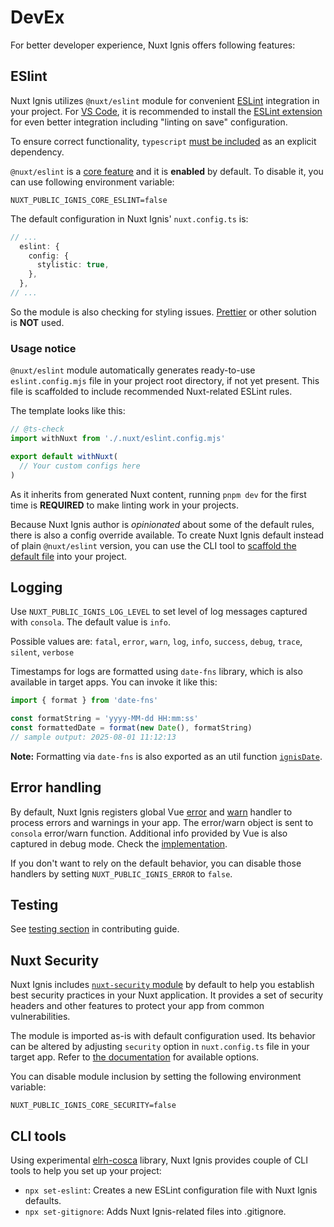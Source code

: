 # DevEx

For better developer experience, Nuxt Ignis offers following features:

## ESlint

<PackagesReference :packages="[{ name: '@nuxt/eslint', version: '1.9.0' }, { name: 'typescript', version: '5.9.2' }]" />

Nuxt Ignis utilizes `@nuxt/eslint` module for convenient [ESLint](https://eslint.org/) integration in your project. For [VS Code](https://code.visualstudio.com/), it is recommended to install the [ESLint extension](https://marketplace.visualstudio.com/items?itemName=dbaeumer.vscode-eslint) for even better integration including "linting on save" configuration.

To ensure correct functionality, `typescript` [must be included](https://eslint.nuxt.com/packages/module#quick-setup) as an explicit dependency.

`@nuxt/eslint` is a [core feature](/2-2-core-features.html) and it is **enabled** by default. To disable it, you can use following environment variable:

```dotenv
NUXT_PUBLIC_IGNIS_CORE_ESLINT=false
```

The default configuration in Nuxt Ignis' `nuxt.config.ts` is:

```ts [nuxt.config.ts]
// ...
  eslint: {
    config: {
      stylistic: true,
    },
  },
// ...
```

So the module is also checking for styling issues. [Prettier](https://prettier.io/) or other solution is **NOT** used.

### Usage notice

`@nuxt/eslint` module automatically generates ready-to-use `eslint.config.mjs` file in your project root directory, if not yet present. This file is scaffolded to include recommended Nuxt-related ESLint rules.

The template looks like this:

```js [eslint.config.mjs]
// @ts-check
import withNuxt from './.nuxt/eslint.config.mjs'

export default withNuxt(
  // Your custom configs here
)
```

As it inherits from generated Nuxt content, running `pnpm dev` for the first time is **REQUIRED** to make linting work in your projects.

Because Nuxt Ignis author is _opinionated_ about some of the default rules, there is also a config override available. To create Nuxt Ignis default instead of plain `@nuxt/eslint` version, you can use the CLI tool to [scaffold the default file](/3-12-features-cli.html#set-eslint) into your project.

## Logging

<PackagesReference :packages="[{ name: 'consola', version: '3.4.2' }, { name: 'date-fns', version: '4.1.0' }]" />

Use `NUXT_PUBLIC_IGNIS_LOG_LEVEL` to set level of log messages captured with `consola`. The default value is `info`.

Possible values are: `fatal`, `error`, `warn`, `log`, `info`, `success`, `debug`, `trace`, `silent`, `verbose`

Timestamps for logs are formatted using `date-fns` library, which is also available in target apps. You can invoke it like this:

```ts [your-code.ts]
import { format } from 'date-fns'

const formatString = 'yyyy-MM-dd HH:mm:ss'
const formattedDate = format(new Date(), formatString)
// sample output: 2025-08-01 11:12:13
```

**Note:** Formatting via `date-fns` is also exported as an util function [`ignisDate`](/3-11-features-built-ins.html#date-formatting).

## Error handling

By default, Nuxt Ignis registers global Vue [error](https://vuejs.org/api/application.html#app-config-errorhandler) and [warn](https://vuejs.org/api/application.html#app-config-warnhandler) handler to process errors and warnings in your app. The error/warn object is sent to `consola` error/warn function. Additional info provided by Vue is also captured in debug mode. Check the [implementation](https://raw.githubusercontent.com/AloisSeckar/nuxt-ignis/refs/heads/main/core/plugins/errorHandler.ts).

If you don't want to rely on the default behavior, you can disable those handlers by setting `NUXT_PUBLIC_IGNIS_ERROR` to `false`.

## Testing

<PackagesReference :packages="[{ name: 'nuxt-spec', version: '0.1.8' }]" />

See [testing section](/5-1-contributing.html#testing) in contributing guide.

## Nuxt Security

<PackagesReference :packages="[{ name: 'nuxt-security', version: '2.4.0' }]" />

Nuxt Ignis includes [`nuxt-security` module](https://nuxt-security.vercel.app/) by default to help you establish best security practices in your Nuxt application. It provides a set of security headers and other features to protect your app from common vulnerabilities.

The module is imported as-is with default configuration used. Its behavior can be altered by adjusting `security` option in `nuxt.config.ts` file in your target app. Refer to [the documentation](https://nuxt-security.vercel.app/getting-started/configuration) for available options.

You can disable module inclusion by setting the following environment variable:

```dotenv
NUXT_PUBLIC_IGNIS_CORE_SECURITY=false
```

## CLI tools

<PackagesReference :packages="[{ name: 'elrh-cosca', version: '0.2.8' }]" />

Using experimental [elrh-cosca](https://github.com/AloisSeckar/elrh-cosca) library, Nuxt Ignis provides couple of CLI tools to help you set up your project:

- `npx set-eslint`: Creates a new ESLint configuration file with Nuxt Ignis defaults.
- `npx set-gitignore`: Adds Nuxt Ignis-related files into .gitignore.

